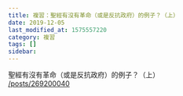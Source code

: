 ```yaml
---
title: 複習：聖經有沒有革命（或是反抗政府）的例子？（上）
date: 2019-12-05
last_modified_at: 1575557220
category: 複習
tags: []
sidebar: 
---
```


<p>聖經有沒有革命（或是反抗政府）的例子？（上）<br/>
<a href="/posts/269200040" target="_blank">/posts/269200040</a></p>
<p> </p>
